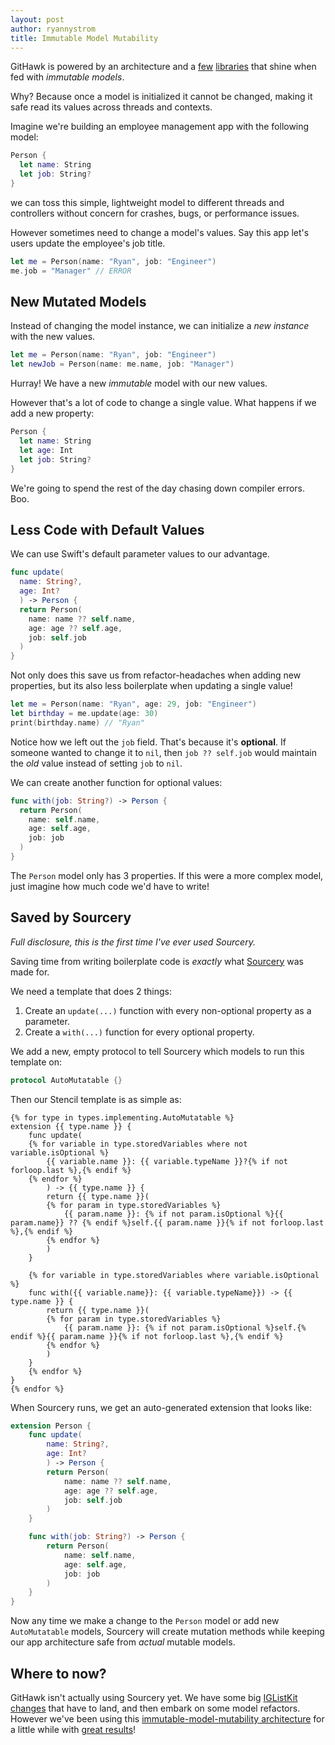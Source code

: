 ```yaml
---
layout: post
author: ryannystrom
title: Immutable Model Mutability
---
```


GitHawk is powered by an architecture and a [few](https://github.com/GitHawkApp/FlatCache) [libraries](https://github.com/Instagram/IGListKit) that shine when fed with _immutable models_.

Why? Because once a model is initialized it cannot be changed, making it safe read its values across threads and contexts.

Imagine we're building an employee management app with the following model:

```swift
Person {
  let name: String
  let job: String?
}
```

we can toss this simple, lightweight model to different threads and controllers without concern for crashes, bugs, or performance issues.

However sometimes need to change a model's values. Say this app let's users update the employee's job title.

```swift
let me = Person(name: "Ryan", job: "Engineer")
me.job = "Manager" // ERROR
```

## New Mutated Models

Instead of changing the model instance, we can initialize a _new instance_ with the new values.

```swift
let me = Person(name: "Ryan", job: "Engineer")
let newJob = Person(name: me.name, job: "Manager")
```

Hurray! We have a new _immutable_ model with our new values.

However that's a lot of code to change a single value. What happens if we add a new property:

```swift
Person {
  let name: String
  let age: Int
  let job: String?
}
```

We're going to spend the rest of the day chasing down compiler errors. Boo.

## Less Code with Default Values

We can use Swift's default parameter values to our advantage.

```swift
func update(
  name: String?,
  age: Int?
  ) -> Person {
  return Person(
    name: name ?? self.name,
    age: age ?? self.age,
    job: self.job
  )
}
```

Not only does this save us from refactor-headaches when adding new properties, but its also less boilerplate when updating a single value!

```swift
let me = Person(name: "Ryan", age: 29, job: "Engineer")
let birthday = me.update(age: 30)
print(birthday.name) // "Ryan"
```

Notice how we left out the `job` field. That's because it's **optional**. If someone wanted to change it to `nil`, then `job ?? self.job` would maintain the _old_ value instead of setting `job` to `nil`.

We can create another function for optional values:

```swift
func with(job: String?) -> Person {
  return Person(
    name: self.name,
    age: self.age,
    job: job
  )
}
```

The `Person` model only has 3 properties. If this were a more complex model, just imagine how much code we'd have to write!

## Saved by Sourcery

_Full disclosure, this is the first time I've ever used Sourcery._

Saving time from writing boilerplate code is _exactly_ what [Sourcery](https://github.com/krzysztofzablocki/Sourcery) was made for.

We need a template that does 2 things:

1. Create an `update(...)` function with every non-optional property as a parameter.
2. Create a `with(...)` function for every optional property.

We add a new, empty protocol to tell Sourcery which models to run this template on:

```swift
protocol AutoMutatable {}
```

Then our Stencil template is as simple as:

```
{% for type in types.implementing.AutoMutatable %}
extension {{ type.name }} {
    func update(
    {% for variable in type.storedVariables where not variable.isOptional %}
        {{ variable.name }}: {{ variable.typeName }}?{% if not forloop.last %},{% endif %}
    {% endfor %}
        ) -> {{ type.name }} {
        return {{ type.name }}(
        {% for param in type.storedVariables %}
            {{ param.name }}: {% if not param.isOptional %}{{ param.name}} ?? {% endif %}self.{{ param.name }}{% if not forloop.last %},{% endif %}
        {% endfor %}
        )
    }

    {% for variable in type.storedVariables where variable.isOptional %}
    func with({{ variable.name}}: {{ variable.typeName}}) -> {{ type.name }} {
        return {{ type.name }}(
        {% for param in type.storedVariables %}
            {{ param.name }}: {% if not param.isOptional %}self.{% endif %}{{ param.name }}{% if not forloop.last %},{% endif %}
        {% endfor %}
        )
    }
    {% endfor %}
}
{% endfor %}
```

When Sourcery runs, we get an auto-generated extension that looks like:

```swift
extension Person {
    func update(
        name: String?,
        age: Int?
        ) -> Person {
        return Person(
            name: name ?? self.name,
            age: age ?? self.age,
            job: self.job
        )
    }

    func with(job: String?) -> Person {
        return Person(
            name: self.name,
            age: self.age,
            job: job
        )
    }
}
```

Now any time we make a change to the `Person` model or add new `AutoMutatable` models, Sourcery will create mutation methods while keeping our app architecture safe from _actual_ mutable models.

## Where to now?

GitHawk isn't actually using Sourcery yet. We have some big [IGListKit changes](https://github.com/Instagram/IGListKit/pull/1081) that have to land, and then embark on some model refactors. However we've been using this [immutable-model-mutability architecture](https://github.com/rnystrom/GitHawk/blob/master/Classes/Issues/IssueResult.swift) for a little while with [great results](https://github.com/rnystrom/GitHawk/blob/45335eb4a0822c07abfb10e9b6f8bc5d1d85282b/Classes/Issues/Merge/GithubClient%2BMerge.swift#L36-L39)!